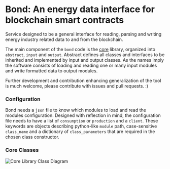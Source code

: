 # Bond: An energy data interface for blockchain smart contracts

Service designed to be a general interface for reading, parsing and writing energy industry related data to and from the blockchain.

The main component of the `bond` code is the [core](https://github.com/energywebfoundation/ewf-link-bond/tree/master/core) library, organized into `abstract`, `input` and `output`. Abstract defines all classes and interfaces to be inherited and implemented by input and output classes. As the names imply the software consists of loading and reading one or many input modules and write formatted data to output modules.

Further development and contribution enhancing generalization of the tool is much welcome, please contribute with issues and pull requests. :)

### Configuration
Bond needs a `json` file to know which modules to load and read the modules configuration. Designed with reflection in mind, the configuration file needs to have a list of `consumption` or `production` and a `client`. These keywords are objects describing python-like `module` path, case-sensitive `class_name` and a dictionary of `class_parameters` that are required in the chosen class constructor.

### Core Classes
![Core Library Class Diagram](https://github.com/energywebfoundation/ewf-link-bond/blob/master/docs/media/core-class-diagram.png)

